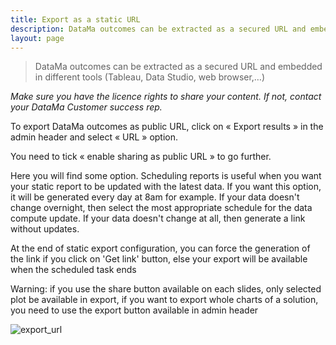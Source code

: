 ```yaml
---
title: Export as a static URL
description: DataMa outcomes can be extracted as a secured URL and embedded in different tools (Tableau, Data Studio, web browser,…).
layout: page
---
```


> DataMa outcomes can be extracted as a secured URL and embedded in different tools (Tableau, Data Studio, web browser,…)

_Make sure you have the licence rights to share your content. If not, contact your DataMa Customer success rep._

To export DataMa outcomes as public URL, click on « Export results » in the admin header and select « URL » option.

You need to tick « enable sharing as public URL » to go further.

Here you will find some option. Scheduling reports is useful when you want your static report to be updated with the latest data. If you want this option, it will be generated every day at 8am for example. If your data doesn't change overnight, then select the most appropriate schedule for the data compute update. If your data doesn't change at all, then generate a link without updates.

At the end of static export configuration, you can force the generation of the link if you click on 'Get link' button, else your export will be available when the scheduled task ends 

Warning: if you use the share button available on each slides, only selected plot be available in export, if you want to export whole charts of a solution, you need to use the export button available in admin header

![export_url]({{site.url}}/{{site.baseurl}}/core_app/header/export_results/images/export_static_url.gif)
